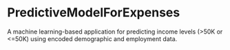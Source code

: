 # PredictiveModelForExpenses
A machine learning-based application for predicting income levels (>50K or &lt;=50K) using encoded demographic and employment data.
